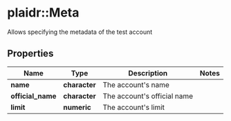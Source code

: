 # plaidr::Meta

Allows specifying the metadata of the test account

## Properties
Name | Type | Description | Notes
------------ | ------------- | ------------- | -------------
**name** | **character** | The account&#39;s name | 
**official_name** | **character** | The account&#39;s official name | 
**limit** | **numeric** | The account&#39;s limit | 


